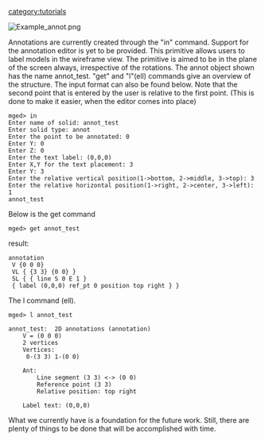 [category:tutorials](category:tutorials "wikilink")

![](Example_annot.png "Example_annot.png")

Annotations are currently created through the "in" command. Support for
the annotation editor is yet to be provided. This primitive allows users
to label models in the wireframe view. The primitive is aimed to be in
the plane of the screen always, irrespective of the rotations. The annot
object shown has the name annot_test. "get" and "l"(ell) commands give
an overview of the structure. The input format can also be found below.
Note that the second point that is entered by the user is relative to
the first point. (This is done to make it easier, when the editor comes
into place)



    mged> in
    Enter name of solid: annot_test
    Enter solid type: annot
    Enter the point to be annotated: 0
    Enter Y: 0
    Enter Z: 0
    Enter the text label: (0,0,0)
    Enter X,Y for the text placement: 3
    Enter Y: 3
    Enter the relative vertical position(1->bottom, 2->middle, 3->top): 3
    Enter the relative horizontal position(1->right, 2->center, 3->left): 1
    annot_test

Below is the get command

    mged> get annot_test

result:

    annotation
     V {0 0 0}
     VL { {3 3} {0 0} }
     SL { { line S 0 E 1 }
     { label (0,0,0) ref_pt 0 position top right } }


The l command (ell).

    mged> l annot_test

    annot_test:  2D annotations (annotation)
        V = (0 0 0)
        2 vertices
        Vertices:
         0-(3 3) 1-(0 0)

        Ant:
            Line segment (3 3) <-> (0 0)
            Reference point (3 3)
            Relative position: top right

        Label text: (0,0,0)

What we currently have is a foundation for the future work. Still, there
are plenty of things to be done that will be accomplished with time.